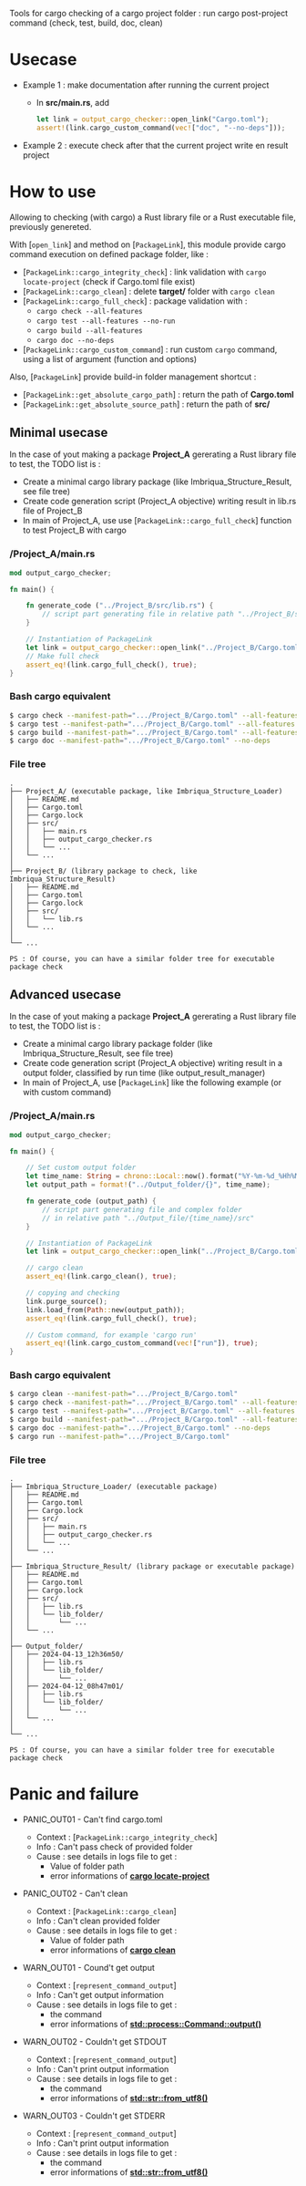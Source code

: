 Tools for cargo checking of a cargo project folder : run cargo post-project command (check, test, build, doc, clean)

# Usecase
 - Example 1 : make documentation after running the current project
    - In __src/main.rs__, add
        ```rust
        let link = output_cargo_checker::open_link("Cargo.toml");
        assert!(link.cargo_custom_command(vec!["doc", "--no-deps"]));
        ```

 - Example 2 : execute check after that the current project write en result project

# How to use

Allowing to checking (with cargo) a Rust library file or a Rust executable file, previously genereted.

With [`open_link`] and method on [`PackageLink`], this module provide cargo command execution on defined package folder, like :

* [`PackageLink::cargo_integrity_check`] : link validation with `cargo locate-project` (check if Cargo.toml file exist)
* [`PackageLink::cargo_clean`] : delete __target/__ folder with `cargo clean`
* [`PackageLink::cargo_full_check`] : package validation with :
    * `cargo check --all-features`
    * `cargo test --all-features --no-run`
    * `cargo build --all-features`
    * `cargo doc --no-deps`
* [`PackageLink::cargo_custom_command`] : run custom `cargo` command, using a list of argument (function and options)

Also, [`PackageLink`] provide build-in folder management shortcut :

* [`PackageLink::get_absolute_cargo_path`] : return the path of __Cargo.toml__
* [`PackageLink::get_absolute_source_path`] : return the path of __src/__

## Minimal usecase

In the case of yout making a package __Project_A__ gererating a Rust library file to test, the TODO list is :
* Create a minimal cargo library package (like Imbriqua_Structure_Result, see file tree)
* Create code generation script (Project_A objective) writing result in lib.rs file of Project_B
* In main of Project_A, use use [`PackageLink::cargo_full_check`] function to test Project_B with cargo

### __/Project_A/main.rs__

```rust
mod output_cargo_checker;

fn main() {

    fn generate_code ("../Project_B/src/lib.rs") {
        // script part generating file in relative path "../Project_B/src/lib.rs"
    }

    // Instantiation of PackageLink
    let link = output_cargo_checker::open_link("../Project_B/Cargo.toml");
    // Make full check
    assert_eq!(link.cargo_full_check(), true);
}
```

### Bash cargo equivalent

```bash
$ cargo check --manifest-path=".../Project_B/Cargo.toml" --all-features
$ cargo test --manifest-path=".../Project_B/Cargo.toml" --all-features --no-run
$ cargo build --manifest-path=".../Project_B/Cargo.toml" --all-features
$ cargo doc --manifest-path=".../Project_B/Cargo.toml" --no-deps
```

### File tree

```text
.
├── Project_A/ (executable package, like Imbriqua_Structure_Loader)
│   ├── README.md
│   ├── Cargo.toml
│   ├── Cargo.lock
│   ├── src/
│   │   ├── main.rs
│   │   ├── output_cargo_checker.rs
│   │   └── ...
│   └── ...
│
├── Project_B/ (library package to check, like Imbriqua_Structure_Result)
│   ├── README.md
│   ├── Cargo.toml
│   ├── Cargo.lock
│   ├── src/
│   │   └── lib.rs
│   └── ...
│
└── ...

PS : Of course, you can have a similar folder tree for executable package check
```


## Advanced usecase

In the case of yout making a package __Project_A__ gererating a Rust library file to test, the TODO list is :
* Create a minimal cargo library package folder (like Imbriqua_Structure_Result, see file tree)
* Create code generation script (Project_A objective) writing result in a output folder, classified by run time (like output_result_manager)
* In main of Project_A, use [`PackageLink`] like the following example (or with custom command)

### __/Project_A/main.rs__

```rust
mod output_cargo_checker;

fn main() {

    // Set custom output folder
    let time_name: String = chrono::Local::now().format("%Y-%m-%d_%Hh%Mm%S/").to_string();
    let output_path = format!("../Output_folder/{}", time_name);

    fn generate_code (output_path) {
        // script part generating file and complex folder
        // in relative path "../Output_file/{time_name}/src"
    }

    // Instantiation of PackageLink
    let link = output_cargo_checker::open_link("../Project_B/Cargo.toml");

    // cargo clean
    assert_eq!(link.cargo_clean(), true);

    // copying and checking
    link.purge_source();
    link.load_from(Path::new(output_path));
    assert_eq!(link.cargo_full_check(), true);

    // Custom command, for example 'cargo run'
    assert_eq!(link.cargo_custom_command(vec!["run"]), true);
}
```

### Bash cargo equivalent

```bash
$ cargo clean --manifest-path=".../Project_B/Cargo.toml"
$ cargo check --manifest-path=".../Project_B/Cargo.toml" --all-features
$ cargo test --manifest-path=".../Project_B/Cargo.toml" --all-features --no-run
$ cargo build --manifest-path=".../Project_B/Cargo.toml" --all-features
$ cargo doc --manifest-path=".../Project_B/Cargo.toml" --no-deps
$ cargo run --manifest-path=".../Project_B/Cargo.toml"
```

### File tree

```text
.
├── Imbriqua_Structure_Loader/ (executable package)
│   ├── README.md
│   ├── Cargo.toml
│   ├── Cargo.lock
│   ├── src/
│   │   ├── main.rs
│   │   ├── output_cargo_checker.rs
│   │   └── ...
│   └── ...
│
├── Imbriqua_Structure_Result/ (library package or executable package)
│   ├── README.md
│   ├── Cargo.toml
│   ├── Cargo.lock
│   ├── src/
│   │   ├── lib.rs
│   │   └── lib_folder/
│   │       └── ...
│   └── ...
│
├── Output_folder/
│   ├── 2024-04-13_12h36m50/
│   │   ├── lib.rs
│   │   └── lib_folder/
│   │       └── ...
│   ├── 2024-04-12_08h47m01/
│   │   ├── lib.rs
│   │   └── lib_folder/
│   │       └── ...
│   └── ...
│
└── ...

PS : Of course, you can have a similar folder tree for executable package check
```

# Panic and failure

* PANIC_OUT01 - Can't find cargo.toml
    * Context : [`PackageLink::cargo_integrity_check`]
    * Info : Can't pass check of provided folder
    * Cause : see details in logs file to get :
        * Value of folder path
        * error informations of [__cargo locate-project__](https://doc.rust-lang.org/cargo/commands/cargo-locate-project.html)

* PANIC_OUT02 - Can't clean
    * Context : [`PackageLink::cargo_clean`]
    * Info : Can't clean provided folder
    * Cause : see details in logs file to get :
        * Value of folder path
        * error informations of [__cargo clean__](https://doc.rust-lang.org/cargo/commands/cargo-clean.html)

* WARN_OUT01 - Cound't get output
    * Context : [`represent_command_output`]
    * Info : Can't get output information
    * Cause : see details in logs file to get :
        * the command
        * error informations of [__std::process::Command::output()__](https://doc.rust-lang.org/std/process/struct.Command.html#method.output)

* WARN_OUT02 - Couldn't get STDOUT
    * Context : [`represent_command_output`]
    * Info : Can't print output information
    * Cause : see details in logs file to get :
        * the command
        * error informations of [__std::str::from_utf8()__](https://doc.rust-lang.org/std/str/fn.from_utf8.html)

* WARN_OUT03 - Couldn't get STDERR
    * Context : [`represent_command_output`]
    * Info : Can't print output information
    * Cause : see details in logs file to get :
        * the command
        * error informations of [__std::str::from_utf8()__](https://doc.rust-lang.org/std/str/fn.from_utf8.html)
